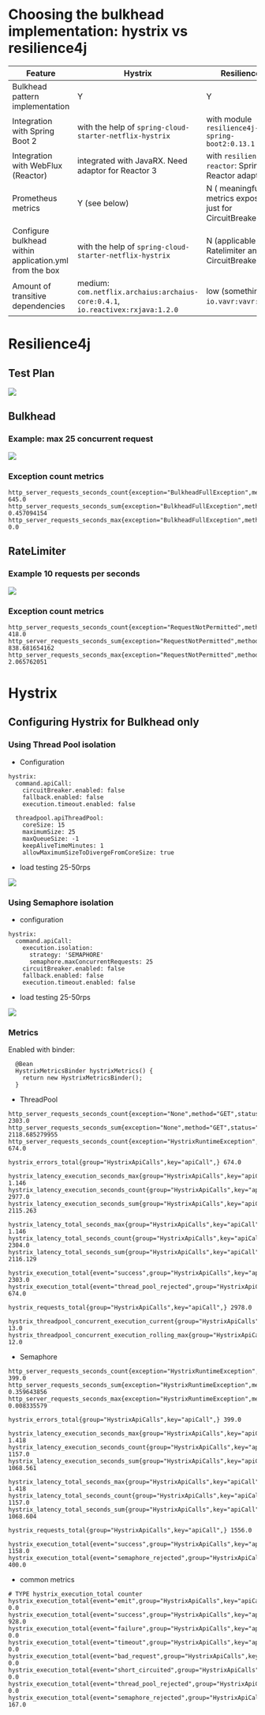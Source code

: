 # Choosing the bulkhead implementation: hystrix vs resilience4j

Feature | Hystrix | Resilience4j
------- | ------- | ------------
Bulkhead pattern implementation | Y | Y
Integration with Spring Boot 2 | with the help of `spring-cloud-starter-netflix-hystrix` | with module `resilience4j-spring-boot2:0.13.1`
Integration with WebFlux (Reactor) | integrated with JavaRX. Need adaptor for Reactor 3 | with `resilience4j-reactor`: Spring Reactor adapter
Prometheus metrics | Y (see below) | N ( meaningful metrics exposed just for CircuitBreaker) 
Configure bulkhead within application.yml from the box | with the help of `spring-cloud-starter-netflix-hystrix` | N (applicable for Ratelimiter and CircuitBreaker only)
Amount of transitive dependencies | medium: `com.netflix.archaius:archaius-core:0.4.1`, `io.reactivex:rxjava:1.2.0`  | low (something like `io.vavr:vavr:0.9.2`)

# Resilience4j

## Test Plan

![](img/test-plan.png)

## Bulkhead
### Example: max 25 concurrent request

![](img/bulkhead-25concurrent-calls.png)

### Exception count metrics
```
http_server_requests_seconds_count{exception="BulkheadFullException",method="GET",status="500",uri="/hello/{api}",} 645.0
http_server_requests_seconds_sum{exception="BulkheadFullException",method="GET",status="500",uri="/hello/{api}",} 0.457094154
http_server_requests_seconds_max{exception="BulkheadFullException",method="GET",status="500",uri="/hello/{api}",} 0.0
```

## RateLimiter
### Example 10 requests per seconds

![](img/ratemimiter-10rps.png)

### Exception count metrics
```
http_server_requests_seconds_count{exception="RequestNotPermitted",method="GET",status="500",uri="/hello/{api}",} 418.0
http_server_requests_seconds_sum{exception="RequestNotPermitted",method="GET",status="500",uri="/hello/{api}",} 838.681654162
http_server_requests_seconds_max{exception="RequestNotPermitted",method="GET",status="500",uri="/hello/{api}",} 2.065762051
```


# Hystrix

## Configuring Hystrix for Bulkhead only

### Using Thread Pool isolation

- Configuration
```
hystrix:
  command.apiCall:
    circuitBreaker.enabled: false
    fallback.enabled: false
    execution.timeout.enabled: false

  threadpool.apiThreadPool:
    coreSize: 15
    maximumSize: 25
    maxQueueSize: -1
    keepAliveTimeMinutes: 1
    allowMaximumSizeToDivergeFromCoreSize: true
```
 - load testing 25-50rps
 
![](img/hystrix-threadpool-25.png)

### Using Semaphore isolation

- configuration

```
hystrix:
  command.apiCall:
    execution.isolation:
      strategy: 'SEMAPHORE'
      semaphore.maxConcurrentRequests: 25
    circuitBreaker.enabled: false
    fallback.enabled: false
    execution.timeout.enabled: false
```

 - load testing 25-50rps
 
![](img/hystrix-seamaphore-25.png)

### Metrics

Enabled with binder:
```
  @Bean
  HystrixMetricsBinder hystrixMetrics() {
    return new HystrixMetricsBinder();
  }
```

* ThreadPool

```
http_server_requests_seconds_count{exception="None",method="GET",status="200",uri="/hello/{api}",} 2303.0
http_server_requests_seconds_sum{exception="None",method="GET",status="200",uri="/hello/{api}",} 2118.685279955
http_server_requests_seconds_count{exception="HystrixRuntimeException",method="GET",status="500",uri="/hello/{api}",} 674.0

hystrix_errors_total{group="HystrixApiCalls",key="apiCall",} 674.0

hystrix_latency_execution_seconds_max{group="HystrixApiCalls",key="apiCall",} 1.146
hystrix_latency_execution_seconds_count{group="HystrixApiCalls",key="apiCall",} 2977.0
hystrix_latency_execution_seconds_sum{group="HystrixApiCalls",key="apiCall",} 2115.263

hystrix_latency_total_seconds_max{group="HystrixApiCalls",key="apiCall",} 1.146
hystrix_latency_total_seconds_count{group="HystrixApiCalls",key="apiCall",} 2304.0
hystrix_latency_total_seconds_sum{group="HystrixApiCalls",key="apiCall",} 2116.129

hystrix_execution_total{event="success",group="HystrixApiCalls",key="apiCall",} 2303.0
hystrix_execution_total{event="thread_pool_rejected",group="HystrixApiCalls",key="apiCall",} 674.0

hystrix_requests_total{group="HystrixApiCalls",key="apiCall",} 2978.0

hystrix_threadpool_concurrent_execution_current{group="HystrixApiCalls",key="apiCall",threadpool="apiThreadPool",} 13.0
hystrix_threadpool_concurrent_execution_rolling_max{group="HystrixApiCalls",key="apiCall",threadpool="apiThreadPool",} 12.0

```

* Semaphore

```
http_server_requests_seconds_count{exception="HystrixRuntimeException",method="GET",status="500",uri="/hello/{api}",} 399.0
http_server_requests_seconds_sum{exception="HystrixRuntimeException",method="GET",status="500",uri="/hello/{api}",} 0.359643856
http_server_requests_seconds_max{exception="HystrixRuntimeException",method="GET",status="500",uri="/hello/{api}",} 0.008335579

hystrix_errors_total{group="HystrixApiCalls",key="apiCall",} 399.0

hystrix_latency_execution_seconds_max{group="HystrixApiCalls",key="apiCall",} 1.418
hystrix_latency_execution_seconds_count{group="HystrixApiCalls",key="apiCall",} 1157.0
hystrix_latency_execution_seconds_sum{group="HystrixApiCalls",key="apiCall",} 1068.561

hystrix_latency_total_seconds_max{group="HystrixApiCalls",key="apiCall",} 1.418
hystrix_latency_total_seconds_count{group="HystrixApiCalls",key="apiCall",} 1157.0
hystrix_latency_total_seconds_sum{group="HystrixApiCalls",key="apiCall",} 1068.604

hystrix_requests_total{group="HystrixApiCalls",key="apiCall",} 1556.0

hystrix_execution_total{event="success",group="HystrixApiCalls",key="apiCall",} 1158.0
hystrix_execution_total{event="semaphore_rejected",group="HystrixApiCalls",key="apiCall",} 400.0
```

* common metrics

```
# TYPE hystrix_execution_total counter
hystrix_execution_total{event="emit",group="HystrixApiCalls",key="apiCall",} 0.0
hystrix_execution_total{event="success",group="HystrixApiCalls",key="apiCall",} 928.0
hystrix_execution_total{event="failure",group="HystrixApiCalls",key="apiCall",} 0.0
hystrix_execution_total{event="timeout",group="HystrixApiCalls",key="apiCall",} 0.0
hystrix_execution_total{event="bad_request",group="HystrixApiCalls",key="apiCall",} 0.0
hystrix_execution_total{event="short_circuited",group="HystrixApiCalls",key="apiCall",} 0.0
hystrix_execution_total{event="thread_pool_rejected",group="HystrixApiCalls",key="apiCall",} 0.0
hystrix_execution_total{event="semaphore_rejected",group="HystrixApiCalls",key="apiCall",} 167.0
```
